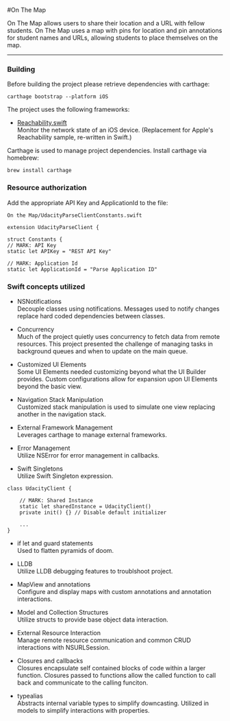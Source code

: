 #On The Map

On The Map allows users to share their location and a URL with fellow students. On The Map uses a map with pins for location and pin annotations for student names and URLs, allowing students to place themselves on the map.

---

### Building

Before building the project please retrieve dependencies with carthage:

~~~
carthage bootstrap --platform iOS
~~~

The project uses the following frameworks:

* [Reachability.swift](https://github.com/ashleymills/Reachability.swift)  
Monitor the network state of an iOS device. (Replacement for Apple's Reachability sample, re-written in Swift.)
  
Carthage is used to manage project dependencies. Install carthage via homebrew:

~~~
brew install carthage
~~~

### Resource authorization

Add the appropriate API Key and ApplicationId to the file:

~~~
On the Map/UdacityParseClientConstants.swift
~~~

~~~
extension UdacityParseClient {

struct Constants {
// MARK: API Key
static let APIKey = "REST API Key"

// MARK: Application Id
static let ApplicationId = "Parse Application ID"
~~~

### Swift concepts utilized

* NSNotifications  
  Decouple classes using notifications. Messages used to notify changes replace hard coded dependencies between classes.

* Concurrency  
  Much of the project quietly uses concurrency to fetch data from remote resources. This project presented the challenge of managing tasks in background queues and when to update on the main queue.
  
* Customized UI Elements  
  Some UI Elements needed customizing beyond what the UI Builder provides. Custom configurations allow for expansion upon UI Elements beyond the basic view.

* Navigation Stack Manipulation  
  Customized stack manipulation is used to simulate one view replacing another in the navigation stack.

* External Framework Management  
  Leverages carthage to manage external frameworks.

* Error Management  
  Utilize NSError for error management in callbacks.

* Swift Singletons  
  Utilize Swift Singleton expression.
  
~~~
class UdacityClient {

    // MARK: Shared Instance
    static let sharedInstance = UdacityClient()
    private init() {} // Disable default initializer
    
    ...
}
~~~
  

* if let and guard statements  
  Used to flatten pyramids of doom.

* LLDB  
  Utilize LLDB debugging features to troublshoot project.

* MapView and annotations  
  Configure and display maps with custom annotations and annotation interactions.

* Model and Collection Structures  
  Utilize structs to provide base object data interaction.

* External Resource Interaction  
  Manage remote resource communication and common CRUD interactions with NSURLSession.
  
* Closures and callbacks  
  Closures encapsulate self contained blocks of code within a larger function. Closures passed to functions allow the called function to call back and communicate to the calling funciton.
  
* typealias  
  Abstracts internal variable types to simplify downcasting. Utilized in models to simplify interactions with properties.
